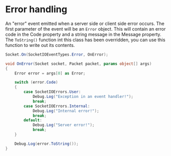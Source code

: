 # Error handling
An "error" event emitted when a server side or client side error occurs. The first parameter of the event will be an `Error` object. This will contain an error code in the Code property and a string message in the Message property. The `ToString()` function int this class has been overridden, you can use this function to write out its contents.

```csharp
Socket.On(SocketIOEventTypes.Error, OnError);

void OnError(Socket socket, Packet packet, params object[] args)
{
    Error error = args[0] as Error;

    switch (error.Code)
    {
        case SocketIOErrors.User:
            Debug.Log("Exception in an event handler!");
            break;
        case SocketIOErrors.Internal:
            Debug.Log("Internal error!");
            break;
        default:
            Debug.Log("Server error!");
            break;
    }

    Debug.Log(error.ToString());
}
```
